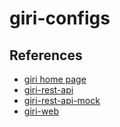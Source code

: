 giri-configs
============

## References

- [giri home page](https://github.com/tombenke/giri)
- [giri-rest-api](https://github.com/tombenke/giri-rest-api)
- [giri-rest-api-mock](https://github.com/tombenke/giri-rest-api-mock)
- [giri-web](https://github.com/tombenke/giri-web)

